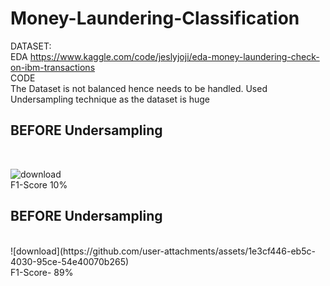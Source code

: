 # Money-Laundering-Classification
DATASET:<br>
EDA https://www.kaggle.com/code/jeslyjoji/eda-money-laundering-check-on-ibm-transactions <br>
CODE<br>
The Dataset is not balanced hence needs to be handled.
Used Undersampling technique as the dataset is huge<br>
<h2>BEFORE Undersampling </h2><br>


![download](https://github.com/user-attachments/assets/abeb6c6d-639e-4fe2-ba74-5cbf429d615e)  <br>
F1-Score 10%

<h2>BEFORE Undersampling </h2><br>
![download](https://github.com/user-attachments/assets/1e3cf446-eb5c-4030-95ce-54e40070b265) <br>
F1-Score- 89%
